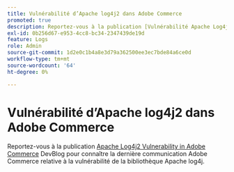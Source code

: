 ```yaml
---
title: Vulnérabilité d’Apache log4j2 dans Adobe Commerce
promoted: true
description: Reportez-vous à la publication [Vulnérabilité Apache Log4j2 dans Adobe Commerce](https://community.magento.com/t5/Magento-DevBlog/Apache-Log4j2-Vulnerability-in-Adobe-Commerce/ba-p/488683) DevBlog pour connaître la dernière communication Adobe Commerce relative à la vulnérabilité de la bibliothèque Apache log4j.
exl-id: 0b256d67-e953-4cc8-bc34-2347439de19d
feature: Logs
role: Admin
source-git-commit: 1d2e0c1b4a8e3d79a362500ee3ec7bde84a6ce0d
workflow-type: tm+mt
source-wordcount: '64'
ht-degree: 0%

---
```


# Vulnérabilité d’Apache log4j2 dans Adobe Commerce

Reportez-vous à la publication [Apache Log4j2 Vulnerability in Adobe Commerce](https://community.magento.com/t5/Magento-DevBlog/Apache-Log4j2-Vulnerability-in-Adobe-Commerce/ba-p/488683) DevBlog pour connaître la dernière communication Adobe Commerce relative à la vulnérabilité de la bibliothèque Apache log4j.
